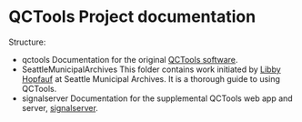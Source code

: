 # QCTools Project documentation

Structure:
- qctools
Documentation for the original [QCTools software](https://bavc.org/preserve-media/preservation-tools).
- SeattleMunicipalArchives
This folder contains work initiated by [Libby Hopfauf](https://github.com/bavc/qctools/commits/master?author=libbyhopfauf) at Seattle Municipal Archives. It is a thorough guide to using QCTools.
- signalserver
Documentation for the supplemental QCTools web app and server, [signalserver](https://github.com/bavc/signalserver).